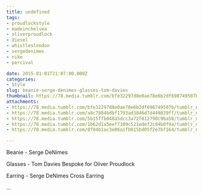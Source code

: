 ```yaml
---
title: undefined
tags:
- proudlockstyle
- madeinchelsea
- oliverproudlock
- diesel
- whistleslondon
- sergedenimes
- nike
- percival

date: 2015-01-01T21:07:00.000Z
categories:
- Style
slug: beanie-serge-denimes-glasses-tom-davies
thumbnail: https://78.media.tumblr.com/bfe32297d8e0ae78e6b2df698749507b/tumblr_nhio0gnFK91rhrm24o1_540.jpg
attachments:
- https://78.media.tumblr.com/bfe32297d8e0ae78e6b2df698749507b/tumblr_nhio0gnFK91rhrm24o1_1280.jpg
- https://78.media.tumblr.com/a8c7884bdbf1793ad3846d7d449829ff/tumblr_nhio0gnFK91rhrm24o2_1280.jpg
- https://78.media.tumblr.com/5b15ffb048a5dcc3a72f612790c9ba58/tumblr_nhio0gnFK91rhrm24o5_1280.jpg
- https://78.media.tumblr.com/1b62d1a5eef7109c521edef2c84b0f9a/tumblr_nhio0gnFK91rhrm24o3_1280.jpg
- https://78.media.tumblr.com/8f04b1ac3e06a1fb015bd05f2e7bf164/tumblr_nhio0gnFK91rhrm24o4_1280.jpg

---
```


Beanie - Serge DeNimes 

  Glasses - Tom Davies Bespoke for Oliver Proudlock 

  Earring - Serge DeNimes Cross Earring 

 ...
